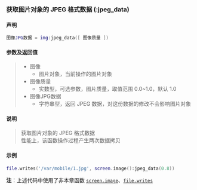 ### 获取图片对象的 JPEG 格式数据 (**:jpeg\_data**)


#### 声明
```lua
图像JPG数据 = img:jpeg_data([ 图像质量 ])
```


#### 参数及返回值
> - 图像
>   - 图片对象，当前操作的图片对象
> - 图像质量
>   - 实数型，可选参数，图片质量，取值范围 0\.0~1\.0，默认 1\.0
> - 图像JPG数据
>   - 字符串型，返回 JPEG 数据，对这份数据的修改不会影响图片对象


#### 说明
> 获取图片对象的 JPEG 格式数据  
> 性能上，该函数操作过程产生两次数据拷贝  


#### 示例  
```lua
file.writes('/var/mobile/1.jpg', screen.image():jpeg_data(0.8))
```
**注**：上述代码中使用了非本章函数 [`screen.image`](/Handbook/screen/screen.image.md)、[`file.writes`](/Handbook/file/file.writes.md)


